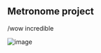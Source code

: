 ## Metronome project

/wow incredible

![image](https://user-images.githubusercontent.com/46570985/116175677-6a34f600-a6d6-11eb-84ca-ddc906f951f9.png)
